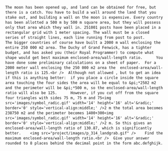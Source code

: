    The moon has been opened up, and land can be obtained for free, but there is a catch. You have to build a wall around the land that you stake out, and building a wall on the moon is expensive. Every country has been allotted a 500 m by 500 m square area, but they will possess only that area which they wall in. 251001 posts have been placed in a rectangular grid with 1 meter spacing. The wall must be a closed series of straight lines, each line running from post to post.      The bigger countries of course have built a 2000 m wall enclosing the entire 250 000 m2 area. The Duchy of Grand Fenwick, has a tighter budget, and has asked you (their Royal Programmer) to compute what shape would get best maximum enclosed-area/wall-length ratio.      You have done some preliminary calculations on a sheet of paper.  For a 2000 meter wall enclosing the 250 000 m2 area the  enclosed-area/wall-length ratio is 125.<br />  Although not allowed , but to get an idea if this is anything better:  if you place a circle inside the square area touching the four sides the area will be equal to &pi;*2502 m2 and the perimeter will be &pi;*500 m, so the enclosed-area/wall-length ratio will also be 125.      However, if you cut off from the square four triangles with sides 75 m, 75 m and 75<img src='images/symbol_radic.gif' width='14' height='16' alt='&radic;' border='0' style='vertical-align:middle;' />2 m the total area becomes 238750 m2 and the perimeter becomes 1400+300<img src='images/symbol_radic.gif' width='14' height='16' alt='&radic;' border='0' style='vertical-align:middle;' />2 m. So this gives an enclosed-area/wall-length ratio of 130.87, which is significantly better.    <img src="project/images/p_314_landgrab.gif" />    Find the maximum enclosed-area/wall-length ratio.<br />  Give your answer rounded to 8 places behind the decimal point in the form abc.defghijk.          